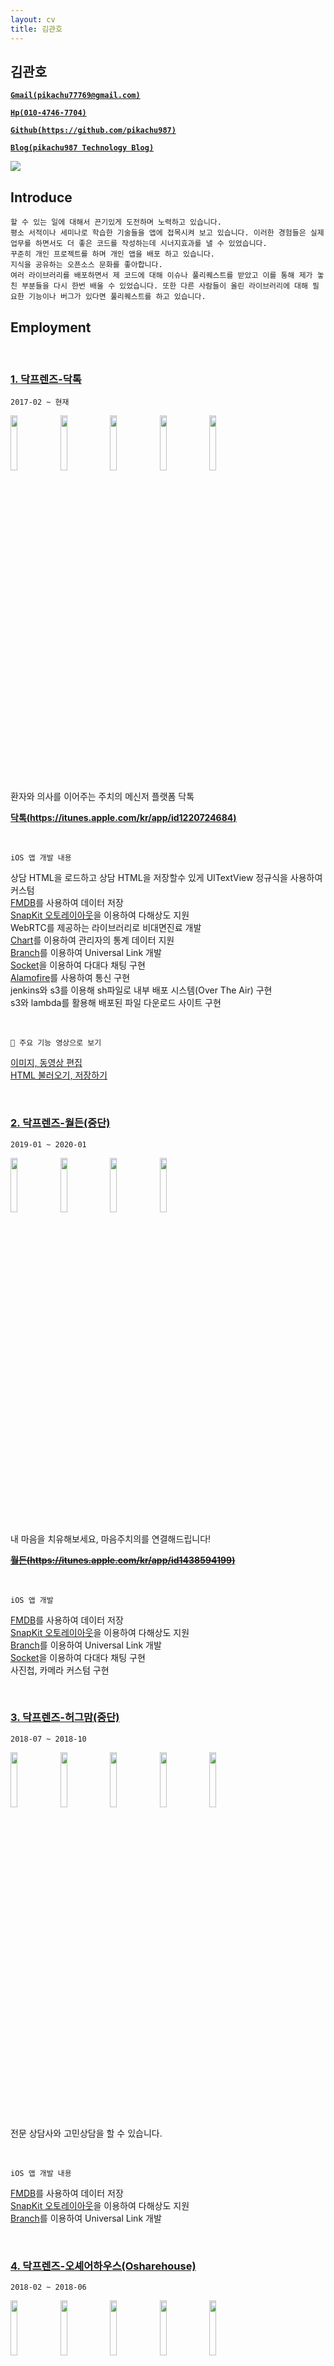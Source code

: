 ```yaml
---
layout: cv
title: 김관호
---
```



## 김관호

<a href="mailto:pikachu77769@gmail.com" style="font-weight: bold;">`Gmail(pikachu77769@gmail.com)`</a>

<a href="tel:010-4746-7704" style="font-weight: bold;">`Hp(010-4746-7704)`</a>

<a href="https://github.com/pikachu987/" style="font-weight: bold;">`Github(https://github.com/pikachu987)`</a>

<a href="https://pikachu987.tistory.com/" style="font-weight: bold;">`Blog(pikachu987 Technology Blog)`</a>


<div class="profile"><img src="https://pikachu987.github.io/cvdata/resources/profile.png?cv=2"></div>


## Introduce

`할 수 있는 일에 대해서 끈기있게 도전하며 노력하고 있습니다.`<br>
`평소 서적이나 세미나로 학습한 기술들을 앱에 접목시켜 보고 있습니다. 이러한 경험들은 실제 업무를 하면서도 더 좋은 코드를 작성하는데 시너지효과를 낼 수 있었습니다.`<br>
`꾸준히 개인 프로젝트를 하며 개인 앱을 배포 하고 있습니다.`<br>
`지식을 공유하는 오픈소스 문화를 좋아합니다.`<br>
`여러 라이브러리를 배포하면서 제 코드에 대해 이슈나 풀리퀘스트를 받았고 이를 통해 제가 놓친 부분들을 다시 한번 배울 수 있었습니다. 또한 다른 사람들이 올린 라이브러리에 대해 필요한 기능이나 버그가 있다면 풀리퀘스트를 하고 있습니다.`




## Employment



<br>

### [1. 닥프렌즈-닥톡](https://www.doctalk.co.kr/)

`2017-02 ~ 현재`

<img src="https://pikachu987.github.io/cvdata/resources/employment/doctalk/appstore/1.png?cv=2" width="15%">
<img src="https://pikachu987.github.io/cvdata/resources/employment/doctalk/appstore/2.png?cv=2" width="15%">
<img src="https://pikachu987.github.io/cvdata/resources/employment/doctalk/appstore/3.png?cv=2" width="15%">
<img src="https://pikachu987.github.io/cvdata/resources/employment/doctalk/appstore/4.png?cv=2" width="15%">
<img src="https://pikachu987.github.io/cvdata/resources/employment/doctalk/appstore/5.png?cv=2" width="15%">

환자와 의사를 이어주는 주치의 메신저 플랫폼 닥톡

__[닥톡(https://itunes.apple.com/kr/app/id1220724684)](https://itunes.apple.com/kr/app/id1220724684)__

<br>

`iOS 앱 개발 내용`

상담 HTML을 로드하고 상담 HTML을 저장할수 있게 UITextView 정규식을 사용하여 커스텀<br>
[FMDB](https://github.com/ccgus/fmdb)를 사용하여 데이터 저장<br>
[SnapKit 오토레이아웃](https://github.com/SnapKit/SnapKit)을 이용하여 다해상도 지원<br>
WebRTC를 제공하는 라이브러리로 비대면진료 개발<br>
[Chart](https://github.com/danielgindi/Charts)를 이용하여 관리자의 통계 데이터 지원<br>
[Branch](https://dashboard.branch.io/)를 이용하여 Universal Link 개발<br>
[Socket](https://github.com/socketio/socket.io-client-swift)을 이용하여 다대다 채팅 구현<br>
[Alamofire](https://github.com/Alamofire/Alamofire)를 사용하여 통신 구현<br>
jenkins와 s3를 이용해 sh파일로 내부 배포 시스템(Over The Air) 구현<br>
s3와 lambda를 활용해 배포된 파일 다운로드 사이트 구현<br>

<br>

`📱 주요 기능 영상으로 보기`

[이미지, 동영상 편집](https://pikachu987.github.io/cvdata/resources/employment/doctalk/media/picker/)<br>
[HTML 불러오기, 저장하기](https://pikachu987.github.io/cvdata/resources/employment/doctalk/media/html/)
<br>


<div class="page-break"></div>

<br>

### [2. 닥프렌즈-월든(중단)](https://www.docfriends.com/)

`2019-01 ~ 2020-01`

<img src="https://pikachu987.github.io/cvdata/resources/employment/walden/appstore/1.png?cv=2" width="15%">
<img src="https://pikachu987.github.io/cvdata/resources/employment/walden/appstore/2.png?cv=2" width="15%">
<img src="https://pikachu987.github.io/cvdata/resources/employment/walden/appstore/3.png?cv=2" width="15%">
<img src="https://pikachu987.github.io/cvdata/resources/employment/walden/appstore/4.png?cv=2" width="15%">

내 마음을 치유해보세요, 마음주치의를 연결해드립니다!

~~__[월든(https://itunes.apple.com/kr/app/id1438594199)](https://itunes.apple.com/kr/app/id1438594199)__~~

<br>

`iOS 앱 개발`

[FMDB](https://github.com/ccgus/fmdb)를 사용하여 데이터 저장<br>
[SnapKit 오토레이아웃](https://github.com/SnapKit/SnapKit)을 이용하여 다해상도 지원<br>
[Branch](https://dashboard.branch.io/)를 이용하여 Universal Link 개발<br>
[Socket](https://github.com/socketio/socket.io-client-swift)을 이용하여 다대다 채팅 구현<br>
사진첩, 카메라 커스텀 구현<br>



<br>

### [3. 닥프렌즈-허그맘(중단)](https://www.docfriends.com/)

`2018-07 ~ 2018-10`

<img src="https://pikachu987.github.io/cvdata/resources/employment/hugmom/appstore/1.png?cv=2" width="15%">
<img src="https://pikachu987.github.io/cvdata/resources/employment/hugmom/appstore/2.png?cv=2" width="15%">
<img src="https://pikachu987.github.io/cvdata/resources/employment/hugmom/appstore/3.png?cv=2" width="15%">
<img src="https://pikachu987.github.io/cvdata/resources/employment/hugmom/appstore/4.png?cv=2" width="15%">
<img src="https://pikachu987.github.io/cvdata/resources/employment/hugmom/appstore/5.png?cv=2" width="15%">

전문 상담사와 고민상담을 할 수 있습니다.

<br>

`iOS 앱 개발 내용`

[FMDB](https://github.com/ccgus/fmdb)를 사용하여 데이터 저장<br>
[SnapKit 오토레이아웃](https://github.com/SnapKit/SnapKit)을 이용하여 다해상도 지원<br>
[Branch](https://dashboard.branch.io/)를 이용하여 Universal Link 개발<br>


<div class="page-break"></div>

<br>

### [4. 닥프렌즈-오셰어하우스(Osharehouse)](https://www.facebook.com/osharehouse/)

`2018-02 ~ 2018-06`

<img src="https://pikachu987.github.io/cvdata/resources/employment/osharehouse/appstore/1.png?cv=2" width="15%">
<img src="https://pikachu987.github.io/cvdata/resources/employment/osharehouse/appstore/2.png?cv=2" width="15%">
<img src="https://pikachu987.github.io/cvdata/resources/employment/osharehouse/appstore/3.png?cv=2" width="15%">
<img src="https://pikachu987.github.io/cvdata/resources/employment/osharehouse/appstore/4.png?cv=2" width="15%">
<img src="https://pikachu987.github.io/cvdata/resources/employment/osharehouse/appstore/5.png?cv=2" width="15%">

실시간 직거래 방구하기

__[오셰어하우스(https://itunes.apple.com/kr/app/id1383090453)](https://itunes.apple.com/kr/app/id1383090453)__

<br>

`iOS 앱 개발 내용`

CoreData를 사용하여 데이터 저장<br>
[SnapKit 오토레이아웃](https://github.com/SnapKit/SnapKit)을 이용하여 다해상도 지원<br>
[Branch](https://dashboard.branch.io/)를 이용하여 Universal Link 개발<br>
[Socket](https://github.com/socketio/socket.io-client-swift)을 이용하여 다대다 채팅 구현<br>
Expandable Tableview 개발<br>
Localizable을 사용하여 다국어 지원<br>



<br>

### [5. 닥프렌즈-오셰어하우스 관리자(Osharehouse)](https://www.facebook.com/osharehouse/)

`2018-02 ~ 2018-06`

<img src="https://pikachu987.github.io/cvdata/resources/employment/osharehouseAdmin/appstore/1.png?cv=2" width="15%">
<img src="https://pikachu987.github.io/cvdata/resources/employment/osharehouseAdmin/appstore/2.png?cv=2" width="15%">
<img src="https://pikachu987.github.io/cvdata/resources/employment/osharehouseAdmin/appstore/3.png?cv=2" width="15%">
<img src="https://pikachu987.github.io/cvdata/resources/employment/osharehouseAdmin/appstore/4.png?cv=2" width="15%">
<img src="https://pikachu987.github.io/cvdata/resources/employment/osharehouseAdmin/appstore/5.png?cv=2" width="15%">

간편하게 입주자를 모집하세요

__[오셰어하우스 관리자(https://itunes.apple.com/kr/app/id1351570974)](https://itunes.apple.com/kr/app/id1351570974)__

<br>

`iOS 앱 개발 내용`

[Chart](https://github.com/danielgindi/Charts)를 이용하여 관리자의 통계 데이터 지원<br>
CoreData를 사용하여 데이터 저장<br>
[SnapKit 오토레이아웃](https://github.com/SnapKit/SnapKit)을 이용하여 다해상도 지원<br>
[Branch](https://dashboard.branch.io/)를 이용하여 Universal Link 개발<br>
[Socket](https://github.com/socketio/socket.io-client-swift)을 이용하여 다대다 채팅 구현<br>


<div class="page-break"></div>

<br>

### [6. 닥프렌즈-배경화면 HD(OGQ)](https://medium.com/ogq-corp)

`2017-04 ~ 2017-07`

<img src="https://pikachu987.github.io/cvdata/resources/employment/backgroundHD/appstore/1.png?cv=2" width="15%">
<img src="https://pikachu987.github.io/cvdata/resources/employment/backgroundHD/appstore/2.png?cv=2" width="15%">
<img src="https://pikachu987.github.io/cvdata/resources/employment/backgroundHD/appstore/3.png?cv=2" width="15%">
<img src="https://pikachu987.github.io/cvdata/resources/employment/backgroundHD/appstore/4.png?cv=2" width="15%">
<img src="https://pikachu987.github.io/cvdata/resources/employment/backgroundHD/appstore/5.png?cv=2" width="15%">

고화질 배경화‪면‬

__[배경화면 HD(https://itunes.apple.com/app/id541860561)](https://itunes.apple.com/app/id541860561)__

<br>

`iOS 앱 개발 내용`

Objective-C 로 되어있던 앱을 Swift3로 변환<br>
[Tags](https://github.com/pikachu987/Tags) 라이브러리 기초 개발<br>
오토레이아웃(스토리보드)을 이용하여 다해상도 지원<br>
이미지 다해상도 렌더링 지원<br>
Localizable을 사용하여 다국어 지원<br>



<br>

### 7. 시전소프트-전단지존

`2016-06 ~ 2016-11`

<img src="https://pikachu987.github.io/cvdata/resources/employment/jundan/appstore/1.png?cv=2" width="15%">
<img src="https://pikachu987.github.io/cvdata/resources/employment/jundan/appstore/2.png?cv=2" width="15%">
<img src="https://pikachu987.github.io/cvdata/resources/employment/jundan/appstore/3.png?cv=2" width="15%">
<img src="https://pikachu987.github.io/cvdata/resources/employment/jundan/appstore/4.png?cv=2" width="15%">
<img src="https://pikachu987.github.io/cvdata/resources/employment/jundan/appstore/5.png?cv=2" width="15%">

전단지를 앱으로 만들어 배포

<br>

`iOS 앱 개발 내용`

[Realm](https://github.com/realm/realm-cocoa)을 사용하여 데이터 저장<br>
[Alamofire](https://github.com/Alamofire/Alamofire)를 사용하여 통신 구현<br>
여러가지 전단지 만들기 레이아웃 개발<br>
Horizontal 무한 스크롤 개발<br>



<div class="page-break"></div>

## Freelancer

<br>

### 1. KMS-ExpertT

`2016-11 ~ 2016-12`

<img src="https://pikachu987.github.io/cvdata/resources/freelancer/et/appstore/1.png?cv=2" width="15%">
<img src="https://pikachu987.github.io/cvdata/resources/freelancer/et/appstore/2.png?cv=2" width="15%">
<img src="https://pikachu987.github.io/cvdata/resources/freelancer/et/appstore/3.png?cv=2" width="15%">
<img src="https://pikachu987.github.io/cvdata/resources/freelancer/et/appstore/4.png?cv=2" width="15%">
<img src="https://pikachu987.github.io/cvdata/resources/freelancer/et/appstore/5.png?cv=2" width="15%">

WebRTC를 이용해 통역 전문가와 통화

<br>

`iOS 앱 개발 내용`

[QuickBlox WebRTC](https://quickblox.com/)를 이용하여 통화 구현<br>
[SQLite](https://github.com/stephencelis/SQLite.swift)를 이용하여 데이터 저장<br>
[Realm](https://github.com/realm/realm-cocoa)을 사용하여 데이터 저장<br>
[Alamofire](https://github.com/Alamofire/Alamofire)를 사용하여 통신 구현<br>




<br>

### 2. Davich-가상장착(중단)

`2016-12 ~ 2017-01`

<img src="https://pikachu987.github.io/cvdata/resources/freelancer/virtualWearing/appstore/1.png?cv=2" width="15%">
<img src="https://pikachu987.github.io/cvdata/resources/freelancer/virtualWearing/appstore/2.png?cv=2" width="15%">
<img src="https://pikachu987.github.io/cvdata/resources/freelancer/virtualWearing/appstore/3.png?cv=2" width="15%">
<img src="https://pikachu987.github.io/cvdata/resources/freelancer/virtualWearing/appstore/4.png?cv=2" width="15%">
<img src="https://pikachu987.github.io/cvdata/resources/freelancer/virtualWearing/appstore/5.png?cv=2" width="15%">

가상으로 눈동자 위치와 눈동자 타원에 맞게 콘택트 렌즈를 잘라서 가상으로 써 볼수 있다.

<br>

`iOS 앱 개발 내용`

[Realm](https://github.com/realm/realm-cocoa)을 사용하여 데이터 저장<br>
[Alamofire](https://github.com/Alamofire/Alamofire)를 사용하여 통신 구현<br>


<div class="page-break"></div>

<br>

### 3. knightnet-책가방

`2017-01 ~ 2017-02`

<img src="https://pikachu987.github.io/cvdata/resources/freelancer/edubag/appstore/1.png?cv=2" width="15%">
<img src="https://pikachu987.github.io/cvdata/resources/freelancer/edubag/appstore/2.png?cv=2" width="15%">
<img src="https://pikachu987.github.io/cvdata/resources/freelancer/edubag/appstore/3.png?cv=2" width="15%">
<img src="https://pikachu987.github.io/cvdata/resources/freelancer/edubag/appstore/4.png?cv=2" width="15%">
<img src="https://pikachu987.github.io/cvdata/resources/freelancer/edubag/appstore/5.png?cv=2" width="15%">

책가방은 방과후학교 운영을 위한 프로그램입니다.

<br>

`iOS 앱 개발 내용`

[Realm](https://github.com/realm/realm-cocoa)을 사용하여 데이터 저장<br>
[Alamofire](https://github.com/Alamofire/Alamofire)를 사용하여 통신 구현<br>
[Kanna](https://github.com/tid-kijyun/Kanna)를 사용하여 XML 통신 구현<br>




## Individual Projects

<br>

### 1. QR 코드

`2021-04 ~ 2021-04`

<img src="https://pikachu987.github.io/cvdata/resources/individual/qrcode/appstore/1.png?cv=2" width="15%">
<img src="https://pikachu987.github.io/cvdata/resources/individual/qrcode/appstore/2.png?cv=2" width="15%">
<img src="https://pikachu987.github.io/cvdata/resources/individual/qrcode/appstore/3.png?cv=2" width="15%">
<img src="https://pikachu987.github.io/cvdata/resources/individual/qrcode/appstore/4.png?cv=2" width="15%">
<img src="https://pikachu987.github.io/cvdata/resources/individual/qrcode/appstore/5.png?cv=2" width="15%">

● QR코드를 텍스트로 만들수 있습니다.<br/>
● 웹뷰를 이용해 URL로 QR코드를 만들수 있습니다.<br/>
● QR코드의 복잡도, QR코드색, 배경색을 변경할 수 있습니다.<br/>
● QR코드에 로고를 추가할 수 있습니다.<br/>
● 외부 앱에서 공유하기로 QR코드를 만들수 있습니다.<br/>

__[QR코드(https://apps.apple.com/us/app/qr-code-create-view-scan/id1560555666)](https://apps.apple.com/us/app/qr-code-create-view-scan/id1560555666)__

<br>

`iOS 앱 개발 내용`

[SnapKit 오토레이아웃](https://github.com/SnapKit/SnapKit)을 이용하여 다해상도 지원<br>
[CropPickerView](https://github.com/pikachu987/CropPickerView)를 이용하여 이미지 자르기 지원<br>
Localizable을 사용하여 다국어 지원<br>
Share Extension으로 외부 앱에서 공유하기 지원<br>




<div class="page-break"></div>

<br>

### 2. 비디오편집기

`2021-03 ~ 2021-03`

<img src="https://pikachu987.github.io/cvdata/resources/individual/videoeditor/appstore/1.png?cv=2" width="15%">
<img src="https://pikachu987.github.io/cvdata/resources/individual/videoeditor/appstore/2.png?cv=2" width="15%">
<img src="https://pikachu987.github.io/cvdata/resources/individual/videoeditor/appstore/3.png?cv=2" width="15%">
<img src="https://pikachu987.github.io/cvdata/resources/individual/videoeditor/appstore/4.png?cv=2" width="15%">
<img src="https://pikachu987.github.io/cvdata/resources/individual/videoeditor/appstore/5.png?cv=2" width="15%">

● 비디오의 시작시간과 종료시간을 선택해 자를 수 있습니다.<br/>
● 비디오의 크기 및 없애고 싶은 영역을 자를 수 있습니다.<br/>
● 비디오를 회전시켜 저장할 수 있습니다.<br/>
● 비디오의 화질을 저화질, 일반화질, 고화질로 저장할 수 있습니다.<br/>
● 비디오 음소거를 할 수 있습니다.<br/>

__[비디오편집기(https://apps.apple.com/us/app/videoeditor-crop-quality-mute/id1559471613)](https://apps.apple.com/us/app/videoeditor-crop-quality-mute/id1559471613)__

<br>

`iOS 앱 개발 내용`

[SnapKit 오토레이아웃](https://github.com/SnapKit/SnapKit)을 이용하여 다해상도 지원<br>
[CropPickerView](https://github.com/pikachu987/CropPickerView)를 이용하여 이미지 자르기 지원<br>
Localizable을 사용하여 다국어 지원<br>



<br>

### 3. 패턴관리(생활패턴, 운동패턴, 피트니스)

`2019-07 ~ 2019-07`

<img src="https://pikachu987.github.io/cvdata/resources/individual/pattern/appstore/1.png?cv=2" width="15%">
<img src="https://pikachu987.github.io/cvdata/resources/individual/pattern/appstore/2.png?cv=2" width="15%">
<img src="https://pikachu987.github.io/cvdata/resources/individual/pattern/appstore/3.png?cv=2" width="15%">
<img src="https://pikachu987.github.io/cvdata/resources/individual/pattern/appstore/4.png?cv=2" width="15%">
<img src="https://pikachu987.github.io/cvdata/resources/individual/pattern/appstore/5.png?cv=2" width="15%">

● 자신에게 맞는 작업으로 하루하루 패턴을 맞게 살아보세요.<br/>
● 하루하루 패턴에 맞게 살았는지 통계를 확인해 보세요.<br/>
● 패턴에 맞게 살고 있는지 패턴 관리앱이 도와드려요.<br/>

__[패턴관리(https://itunes.apple.com/us/app/패턴관리-생활패턴-운동패턴-피트니스/id1471091967)](https://itunes.apple.com/us/app/패턴관리-생활패턴-운동패턴-피트니스/id1471091967)__

<br>

`iOS 앱 개발 내용`

[FMDB](https://github.com/ccgus/fmdb)를 사용하여 데이터 저장<br>
[SnapKit 오토레이아웃](https://github.com/SnapKit/SnapKit)을 이용하여 다해상도 지원<br>
[CropPickerView](https://github.com/pikachu987/CropPickerView)를 이용하여 이미지 자르기 지원<br>
Localizable을 사용하여 다국어 지원<br>





<div class="page-break"></div>



<br>

### 4. Punto: 쉬운 사진편집 툴

`2018-09 ~ 2018-09`

<img src="https://pikachu987.github.io/cvdata/resources/individual/punto/appstore/1.png?cv=2" width="15%">
<img src="https://pikachu987.github.io/cvdata/resources/individual/punto/appstore/2.png?cv=2" width="15%">
<img src="https://pikachu987.github.io/cvdata/resources/individual/punto/appstore/3.png?cv=2" width="15%">
<img src="https://pikachu987.github.io/cvdata/resources/individual/punto/appstore/4.png?cv=2" width="15%">
<img src="https://pikachu987.github.io/cvdata/resources/individual/punto/appstore/5.png?cv=2" width="15%">

● 사진첩에 있는 이미지를 편집할 수 있습니다.<br/>
● 캔버스를 편집할 수 있습니다.<br/>
● 컬러 피커를 사용하여 원하는 색을 캔버스에 저장해 보세요.<br/>
● 다양한 필터로 이미지의 느낌을 바꾸어 보세요.<br/>
● 이미지에 원하는 영역에 스포이드로 색을 추출해 보세요.<br/>
● 사진에 일부 영역이 마음에 들지 않을때 사진을 원하는 크기와 원하는 영역으로 잘라 보세요.<br/>
● 이미지에 여러가지 이모지,이미지,텍스트를 추가해서 위치와 크기를 조절해 보세요.<br/>
● 사용하지 않는 편집 도구를 OFF 시킨 후 자주 사용하는 도구만 볼수 있습니다.<br/>
● 이미지의 정보와 촬영 정보와 위치를 볼수 있습니다.<br/>

__[푼토(https://itunes.apple.com/us/app/punto-easy-photo-editing-tool/id1402485933)](https://itunes.apple.com/us/app/punto-easy-photo-editing-tool/id1402485933)__

<br>

`iOS 앱 개발 내용`

[FMDB](https://github.com/ccgus/fmdb)를 사용하여 데이터 저장<br>
오토레이아웃(스토리보드)을 이용하여 다해상도 지원<br>
[CropPickerView](https://github.com/pikachu987/CropPickerView)를 이용하여 이미지 자르기 지원<br>
[GPUImage](https://github.com/BradLarson/GPUImage3)를 이용하여 필터 지원<br>
Localizable을 사용하여 다국어 지원<br>


<br>

### 5. MakeGIF: 움짤 그림 만들기 앱

`2018-01 ~ 2018-01`

<img src="https://pikachu987.github.io/cvdata/resources/individual/makegif/appstore/1.png?cv=2" width="15%">
<img src="https://pikachu987.github.io/cvdata/resources/individual/makegif/appstore/2.png?cv=2" width="15%">
<img src="https://pikachu987.github.io/cvdata/resources/individual/makegif/appstore/3.png?cv=2" width="15%">
<img src="https://pikachu987.github.io/cvdata/resources/individual/makegif/appstore/4.png?cv=2" width="15%">
<img src="https://pikachu987.github.io/cvdata/resources/individual/makegif/appstore/5.png?cv=2" width="15%">

● 터치로 쉽게 움짤을 만들수 있습니다.<br/>
● 펜 색과 사이즈를 조절할수 있습니다.<br/>
● 배경색과 배경이미지를 변경할수 있습니다.<br/>
● 갤러리에 저장된 사진들을 GIF로 변경할수 있습니다.<br/>
● 갤러리에 저장된 사진들을 원모양 GIF로 변경할수 있습니다.<br/>
● GIF 이미지들을 일반 사진으로 변경할 수 있습니다.<br/>

__[움짤 그림 만들기(https://itunes.apple.com/kr/app/움짤-그림-만들기/id1332469018)](https://itunes.apple.com/kr/app/움짤-그림-만들기/id1332469018)__

<br>

`iOS 앱 개발 내용`

CoreData를 사용하여 데이터 저장<br>
[SnapKit 오토레이아웃](https://github.com/SnapKit/SnapKit)을 이용하여 다해상도 지원<br>



<br>

### 6. FakeCall: 가짜전화 앱 (reject)

`2018-01 ~ 2018-01`

<img src="https://pikachu987.github.io/cvdata/resources/individual/fakecall/appstore/1.png?cv=2" width="15%">
<img src="https://pikachu987.github.io/cvdata/resources/individual/fakecall/appstore/2.png?cv=2" width="15%">
<img src="https://pikachu987.github.io/cvdata/resources/individual/fakecall/appstore/3.png?cv=2" width="15%">
<img src="https://pikachu987.github.io/cvdata/resources/individual/fakecall/appstore/4.png?cv=2" width="15%">
<img src="https://pikachu987.github.io/cvdata/resources/individual/fakecall/appstore/5.png?cv=2" width="15%">

● 기존 휴대폰의 연락처에 있는 사람들에게 가짜로 전화를 걸 수 있습니다.<br/>
● 새로운 연락처를 등록해서 가짜로 전화를 걸 수 있습니다.<br/>
● 기존 연락처나 새로운 연락처에서 전화를 걸게 할 수 있습니다.<br/>
● 전화왔을 때 알림음과 진동, 배경화면을 바꿀 수 있습니다.<br/>


<br>

`iOS 앱 개발 내용`

CoreData를 사용하여 데이터 저장<br>
[SnapKit 오토레이아웃](https://github.com/SnapKit/SnapKit)을 이용하여 다해상도 지원<br>
Localizable을 사용하여 다국어 지원<br>




<br>

### 7. Script: 대본공부 앱

`2017-12 ~ 2017-12`

<img src="https://pikachu987.github.io/cvdata/resources/individual/script/appstore/1.png?cv=2" width="15%">
<img src="https://pikachu987.github.io/cvdata/resources/individual/script/appstore/2.png?cv=2" width="15%">
<img src="https://pikachu987.github.io/cvdata/resources/individual/script/appstore/3.png?cv=2" width="15%">
<img src="https://pikachu987.github.io/cvdata/resources/individual/script/appstore/4.png?cv=2" width="15%">
<img src="https://pikachu987.github.io/cvdata/resources/individual/script/appstore/5.png?cv=2" width="15%">

● 나에게 맞는 앱 디자인을 선택할 수 있습니다.<br/>
● 중요 문장을 추가할수 있습니다.<br/>
● 대본, 중요 문장에서 검색을 할수 있습니다.<br/>
● 대본, 중요 문장을 번역할 수 있습니다.<br/>
● 중요 문장에 태그를 선택할수 있습니다.<br/>
● 대본에 따라 자신이 마지막 공부한 위치로 돌아갈 수 있습니다.<br/>
● 대본과 중요문장을 저장할수 있습니다. 데이터는 서버에 저장되지 않고 휴대폰 기기에 저장되기 때문에 다른 사람들에게 노출되지 않고 다시 불러올 수 있습니다.<br/>

__[대본공부(https://itunes.apple.com/kr/app/대본-공부/id1319037733)](https://itunes.apple.com/kr/app/대본-공부/id1319037733)__

<br>

`iOS 앱 개발 내용`

CoreData를 사용하여 데이터 저장<br>
[SSZipArchive](https://github.com/ZipArchive/ZipArchive)를 이용하여 집파일을 다운받은 후 압축풀기 지원<br>
[Kanna](https://github.com/tid-kijyun/Kanna)를 사용하여 XML 분석<br>



<div class="page-break"></div>


<br>

### 8. Markdown: 마크다운 앱

`2017-01 ~ 2017-01`

<img src="https://pikachu987.github.io/cvdata/resources/individual/markdown/appstore/1.png?cv=2" width="15%">
<img src="https://pikachu987.github.io/cvdata/resources/individual/markdown/appstore/2.png?cv=2" width="15%">
<img src="https://pikachu987.github.io/cvdata/resources/individual/markdown/appstore/3.png?cv=2" width="15%">
<img src="https://pikachu987.github.io/cvdata/resources/individual/markdown/appstore/4.png?cv=2" width="15%">
<img src="https://pikachu987.github.io/cvdata/resources/individual/markdown/appstore/5.png?cv=2" width="15%">

● 마크다운을 적을수 있다.<br>
● 마크다운을 적기 편하게 키보드 상단에 여러가지 버튼이 있다.<br>
● 마크다운을 적으면서 마크다운 미리보기를 할 수 있다.<br>
● 마크다운을 저장할 수 있다.<br>
● 마크다운을 공유할 수 있다.<br>

__[마크다운(https://itunes.apple.com/us/app/마크다운-개발자를-위한-마크다운-markdown-md/id1195478325)](https://itunes.apple.com/us/app/마크다운-개발자를-위한-마크다운-markdown-md/id1195478325)__

<br>

`iOS 앱 개발 내용`

CoreData를 사용하여 데이터 저장<br>



<br>

### 9. Memo: 그림 메모장

`2017-01 ~ 2017-01`

<img src="https://pikachu987.github.io/cvdata/resources/individual/memo/appstore/1.png?cv=2" width="15%">
<img src="https://pikachu987.github.io/cvdata/resources/individual/memo/appstore/2.png?cv=2" width="15%">
<img src="https://pikachu987.github.io/cvdata/resources/individual/memo/appstore/3.png?cv=2" width="15%">
<img src="https://pikachu987.github.io/cvdata/resources/individual/memo/appstore/4.png?cv=2" width="15%">
<img src="https://pikachu987.github.io/cvdata/resources/individual/memo/appstore/5.png?cv=2" width="15%">

● 메모장에 펜으로 그림을 그릴수 있다.<br>
● 펜의 색, 크기를 바꿀수 있다.<br>
● 지우개로 펜으로 그린 것을 지울수 있고 지우개 크기를 바꿀수 있다.<br>
● 배경색을 바꿀수 있다.<br>
● 투명한 배경을 사용하고 갤러리에 저장할 수 있다.<br>
● 이미지를 가져와서 크기를 조절해서 메모장에 올려놓을수 있다.<br>
● 텍스트를 만들어서 메모장에 올려놓을수 있다.<br>
● 저장, 삭제, 공유가 가능하며 메모마다 잠금(지문인식)을 걸어놓을 수 있다.<br>
● 잠금이 된 메모는 저장, 삭제, 공유, 보기를 하려면 지문인식 또는 잠금설정할때 입력한 비밀번호를 입력하여야 할 수 있다.<br>

__[그림 메모장(https://apps.apple.com/us/app/그림-메모장/id1194457669)](https://apps.apple.com/us/app/그림-메모장/id1194457669)__

<br>

`iOS 앱 개발 내용`

[FMDB](https://github.com/ccgus/fmdb)를 사용하여 데이터 저장<br>
[SnapKit 오토레이아웃](https://github.com/SnapKit/SnapKit)을 이용하여 다해상도 지원<br>
[PALFileStorage](https://github.com/pikachu987/PALFileStorage.git)를 이용하여 내부 저장소에 파일 저장
[Realm](https://github.com/realm/realm-cocoa)을 사용하다가 FMDB로 데이터 마이그레이션<br>
LocalAuthentication를 사용하여 FaceID, TouchID 구현



<div class="page-break"></div>


<br>

### 10. Editor: 이미지 합성 앱

`2017-01 ~ 2017-01`

<img src="https://pikachu987.github.io/cvdata/resources/individual/editor/appstore/1.png?cv=2" width="15%">
<img src="https://pikachu987.github.io/cvdata/resources/individual/editor/appstore/2.png?cv=2" width="15%">
<img src="https://pikachu987.github.io/cvdata/resources/individual/editor/appstore/3.png?cv=2" width="15%">
<img src="https://pikachu987.github.io/cvdata/resources/individual/editor/appstore/4.png?cv=2" width="15%">
<img src="https://pikachu987.github.io/cvdata/resources/individual/editor/appstore/5.png?cv=2" width="15%">

● 갤러리, 카메라(필터), 웹사이트, 저장된이미지, 지도에서 원하는 영역을 자르고 저장할 수 있다.<br>
● 원하는 영역을 타원으로 자를 수 있다.<br>
● 저장한 이미지들을 서로 합성을 할 수 있고 이미지들 간의 순서를 조절할 수 있다.<br>
● 배경색을 바꿀 수 있고 텍스트를 넣을 수 있고 합성한 이미지를 저장할 수 있다.<br>
● 투명한 배경을 사용하고 갤러리에 저장할 수 있다.<br>
● 저장된 이미지를 갤러리저장, 공유하기, 삭제 할 수있다.(복수 선택 가능)<br>

__[이미지 합성(https://itunes.apple.com/kr/app/editeo/id1192981741)](https://itunes.apple.com/kr/app/editeo/id1192981741?l=ko&ls=1&mt=8)__

<br>

`iOS 앱 개발 내용`

[FMDB](https://github.com/ccgus/fmdb)를 사용하여 데이터 저장<br>
[SnapKit 오토레이아웃](https://github.com/SnapKit/SnapKit)을 이용하여 다해상도 지원<br>
[PALFileStorage](https://github.com/pikachu987/PALFileStorage.git)를 이용하여 내부 저장소에 파일 저장
[Realm](https://github.com/realm/realm-cocoa)을 사용하다가 FMDB로 데이터 마이그레이션<br>





## Team Projects

<br>

### 1. 일루와: 중간 장소 지정해주는 앱

`2018-01 ~ 2018-01`

<img src="https://pikachu987.github.io/cvdata/resources/team/common/appstore/1.png?cv=2" width="15%">
<img src="https://pikachu987.github.io/cvdata/resources/team/common/appstore/2.png?cv=2" width="15%">
<img src="https://pikachu987.github.io/cvdata/resources/team/common/appstore/3.png?cv=2" width="15%">
<img src="https://pikachu987.github.io/cvdata/resources/team/common/appstore/4.png?cv=2" width="15%">
<img src="https://pikachu987.github.io/cvdata/resources/team/common/appstore/5.png?cv=2" width="15%">
<img src="https://pikachu987.github.io/cvdata/resources/team/common/appstore/6.png?cv=2" width="15%">

<a href="https://www.facebook.com/unithonWithU/">`6회 유니톤(대학 해커톤) 우수상`</a>




<div class="page-break"></div>


<br>

### 2. 답정너: 두가지 선택사항을 투표하는 앱

`2018-04 ~ 2018-05`

<img src="https://pikachu987.github.io/cvdata/resources/team/vote/appstore/1.png?cv=2" width="15%">
<img src="https://pikachu987.github.io/cvdata/resources/team/vote/appstore/2.png?cv=2" width="15%">
<img src="https://pikachu987.github.io/cvdata/resources/team/vote/appstore/3.png?cv=2" width="15%">
<img src="https://pikachu987.github.io/cvdata/resources/team/vote/appstore/4.png?cv=2" width="15%">
<img src="https://pikachu987.github.io/cvdata/resources/team/vote/appstore/5.png?cv=2" width="15%">

__[답정너(https://itunes.apple.com/kr/app/답정너/id1379000768)](https://itunes.apple.com/kr/app/답정너/id1379000768)__



## Library

### 1. Tags

[https://github.com/pikachu987/Tags](https://github.com/pikachu987/Tags)

![stars](https://img.shields.io/github/stars/pikachu987/Tags?style=social)&nbsp;&nbsp;
![forks](https://img.shields.io/github/forks/pikachu987/Tags?style=social)&nbsp;&nbsp;
![watchers](https://img.shields.io/github/watchers/pikachu987/Tags?style=social)&nbsp;&nbsp;

● 태그를 동적으로 추가, 수정, 삭제를 할수 있고 여러가지 커스터마이징을 제공<br>
● 태그는 오토레이아웃으로 개발<br>
● 태그를 터치, 높이 변경 될때 딜리게이트 호출<br>

### 2. NotificationView

[https://github.com/pikachu987/NotificationView](https://github.com/pikachu987/NotificationView)

![stars](https://img.shields.io/github/stars/pikachu987/NotificationView?style=social)&nbsp;&nbsp;
![forks](https://img.shields.io/github/forks/pikachu987/NotificationView?style=social)&nbsp;&nbsp;
![watchers](https://img.shields.io/github/watchers/pikachu987/NotificationView?style=social)&nbsp;&nbsp;

● iOS 기본 알림 화면 구현<br>
● light 테마, dark 테마 지원<br>
● hide시간, show시간, showAfter시간 커스텀 가능<br>

### 3. CropPickerView

[https://github.com/pikachu987/CropPickerView](https://github.com/pikachu987/CropPickerView)

![stars](https://img.shields.io/github/stars/pikachu987/CropPickerView?style=social)&nbsp;&nbsp;
![forks](https://img.shields.io/github/forks/pikachu987/CropPickerView?style=social)&nbsp;&nbsp;
![watchers](https://img.shields.io/github/watchers/pikachu987/CropPickerView?style=social)&nbsp;&nbsp;

● 상하좌우, 상좌, 상우, 하좌, 하우 버튼을 이용해 이미지 자를 위치를 정하고 이미지를 자름<br>
● 이미지는 스크롤이 되고 스크롤보다 이미지가 작은 경우 중앙 정렬<br>
● 이미지를 원형으로 자를수 있음<br>

### 4. WebController

[https://github.com/pikachu987/WebController](https://github.com/pikachu987/WebController)

![stars](https://img.shields.io/github/stars/pikachu987/WebController?style=social)&nbsp;&nbsp;
![forks](https://img.shields.io/github/forks/pikachu987/WebController?style=social)&nbsp;&nbsp;
![watchers](https://img.shields.io/github/watchers/pikachu987/WebController?style=social)&nbsp;&nbsp;

● WKWebView를 커스텀<br>
● KVO를 이용하여 웹사이트 로드 progress 표현<br>
● 하단 툴바, 색상 등 커스텀 가능<br>



### 5. VideoConverter

[https://github.com/pikachu987/VideoConverter](https://github.com/pikachu987/VideoConverter)

● 비디오를 startTime, endTime or durationTime으로 자를수 있음<br>
● 비디오를 x, y, width, height값으로 자를 수 있고 회전, quality, 음소거를 할 수 있음<br>

### 6. VideoTrim

[https://github.com/pikachu987/VideoTrim](https://github.com/pikachu987/VideoTrim)

● 비디오의 시작 시간, 종료 시간을 UI적으로 표현하고 수정할 수 있음<br>
● 최소 width, preview 개수, color, margin, 크기 등을 커스텀 가능<br>



## Certifications

`2016` 네트워크관리사 (한국정보통신자격협회)



## Activity

<br>

[![Github stats](https://github-readme-stats.vercel.app/api?username=pikachu987&show_icons=true&count_private=true)](https://github.com/pikachu987/pikachu987)

[![Top Langs](https://github-readme-stats.vercel.app/api/top-langs/?username=pikachu987&layout=compact&langs_count=10&hide=Objective-C,JavaScript)](https://github.com/pikachu987/pikachu987)

[![Github](https://img.shields.io/badge/github-black.svg?logoColor=white&logo=github&link=https://github.com/pikachu987)](https://github.com/pikachu987/)
[![Blog](https://img.shields.io/badge/Tech%20Blog-black?style=flat&logo=github&link=https://pikachu987.tistory.com)](https://pikachu987.tistory.com/)
[![Repository](https://img.shields.io/github/stars/pikachu987?label=Repository%20Star&color=black&logoColor=white&logo=github&link=https://github.com/search?q=user%3Apikachu987+&s=stars&type=Repositories)](https://github.com/search?q=user%3Apikachu987+&s=stars&type=Repositories/)


### 1. 부스트코스 iOS 리뷰어 역활

`2018-06 ~ 2019-04`

### 2. 디프만 동아리 iOS 개발자 참여

`2018-03 ~ 2018-08`




## Contact Me

<br>

[![Gmail](https://img.shields.io/badge/Gmail-d14836?style=flat&logo=Gmail&logoColor=white&link=mailto:pikachu77769@gmail.com)](mailto:pikachu77769@gmail.com)
[![Tel](https://img.shields.io/badge/%F0%9F%93%B2%F0%9F%93%9E-Tel-green?style=flat&logoColor=white&link=tel:010-4746-7704)](tel:010-4746-7704)

